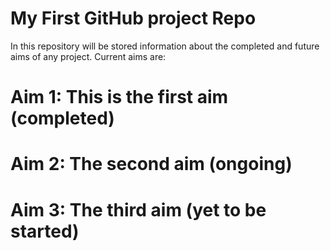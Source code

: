 # My First GitHub project Repo

In this repository will be stored information about the completed and future aims of any project. Current aims are:

# Aim 1: This is the first aim (completed)

# Aim 2: The second aim (ongoing)

# Aim 3: The third aim (yet to be started)
